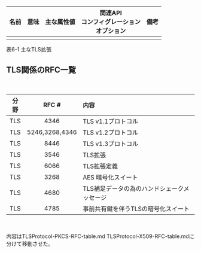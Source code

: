 
|名前|意味|主な属性値|関連API<br>コンフィグレーション<br>オプション|備考|
|---|---|---|---|---|
||||||

表6-1 主なTLS拡張


## TLS関係のRFC一覧
<br>

|分野|RFC #|内容|
|:--:|:--:|:--|
|TLS|4346| TLS v1.1プロトコル|
|TLS|5246,3268,4346| TLS v1.2プロトコル|
|TLS|8446| TLS v1.3プロトコル|
|TLS|3546| TLS拡張|
|TLS|6066| TLS拡張定義|
|TLS|3268| AES 暗号化スイート|
|TLS|4680| TLS補足データの為のハンドシェークメッセージ|
|TLS|4785| 事前共有鍵を伴うTLSの暗号化スイート|

<br>

内容はTLSProtocol-PKCS-RFC-table.md
TLSProtocol-X509-RFC-table.mdに分けて移動させた。
